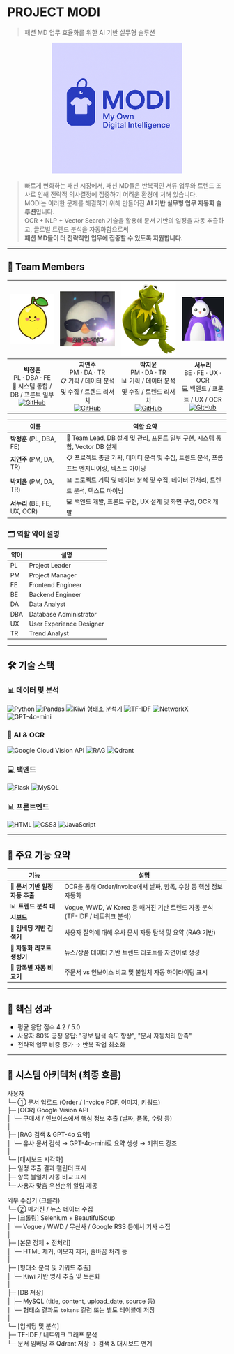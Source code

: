 # PROJECT MODI
> 패션 MD 업무 효율화를 위한 AI 기반 실무형 솔루션

<p align="center">
  <img src="https://github.com/KpmgFuture-Academy/fa02_fin_MODI/blob/main/img/modi_logo.png" width="300"/>
</p>

> 빠르게 변화하는 패션 시장에서, 패션 MD들은 반복적인 서류 업무와 트렌드 조사로 인해 전략적 의사결정에 집중하기 어려운 환경에 처해 있습니다.  
> MODI는 이러한 문제를 해결하기 위해 만들어진 **AI 기반 실무형 업무 자동화 솔루션**입니다.  
> OCR + NLP + Vector Search 기술을 활용해 문서 기반의 일정을 자동 추출하고, 글로벌 트렌드 분석을 자동화함으로써  
> **패션 MD들이 더 전략적인 업무에 집중할 수 있도록 지원합니다.**

---

## 👥 Team Members

| <img src="https://github.com/KpmgFuture-Academy/fa02_fin_MODI/blob/main/img/jh.png" width="130"/> | <img src="https://github.com/KpmgFuture-Academy/fa02_fin_MODI/blob/main/img/yj.png" width="130"/> | <img src="https://github.com/KpmgFuture-Academy/fa02_fin_MODI/blob/main/img/jy.png" width="130"/> | <img src="https://github.com/KpmgFuture-Academy/fa02_fin_MODI/blob/main/img/nr.png" width="130"/> |
|:--:|:--:|:--:|:--:|
| **박정훈**<br>PL · DBA · FE<br>🧠 시스템 통합 / DB / 프론트 일부<br>[![GitHub](https://img.shields.io/badge/GitHub-junghoon-181717?logo=github)](https://github.com/ezypzylemon) | **지연주**<br>PM · DA · TR<br>📋 기획 / 데이터 분석 및 수집 / 트렌드 리서치<br>[![GitHub](https://img.shields.io/badge/GitHub-yeonju-181717?logo=github)](https://github.com/y47love) | **박지윤**<br>PM · DA · TR<br>📊 기획 / 데이터 분석 및 수집 / 트렌드 리서치<br>[![GitHub](https://img.shields.io/badge/GitHub-jiyoon-181717?logo=github)](https://github.com/Yuni-JiyoonPark) | **서누리**<br>BE · FE · UX · OCR<br>💻 백엔드 / 프론트 / UX / OCR<br>[![GitHub](https://img.shields.io/badge/GitHub-nuri-181717?logo=github)](https://github.com/NURI-S0320) |

| 이름            | 역할 요약 |
|-----------------|--------------------------------------------------------|
| **박정훈** (PL, DBA, FE)       | 🧠 Team Lead, DB 설계 및 관리, 프론트 일부 구현, 시스템 통합, Vector DB 설계 |
| **지연주** (PM, DA, TR)        | 📋 프로젝트 총괄 기획, 데이터 분석 및 수집, 트렌드 분석, 프롬프트 엔지니어링, 텍스트 마이닝 |
| **박지윤** (PM, DA, TR)        | 📊 프로젝트 기획 및 데이터 분석 및 수집, 데이터 전처리, 트렌드 분석, 텍스트 마이닝 |
| **서누리** (BE, FE, UX, OCR)  | 💻 백엔드 개발, 프론트 구현, UX 설계 및 화면 구성, OCR 개발 |

### 🗂 역할 약어 설명

| 약어 | 설명                       |
|------|----------------------------|
| PL   | Project Leader             |
| PM   | Project Manager            |
| FE   | Frontend Engineer          |
| BE   | Backend Engineer           |
| DA   | Data Analyst               |
| DBA  | Database Administrator     |
| UX   | User Experience Designer   |
| TR   | Trend Analyst              |

---

## 🛠 기술 스택

### 📊 데이터 및 분석

![Python](https://img.shields.io/badge/Python-3.10-blue?logo=python&logoColor=white)
![Pandas](https://img.shields.io/badge/Pandas-150458?logo=pandas&logoColor=white)
![Kiwi 형태소 분석기](https://img.shields.io/badge/Kiwi-Tokenize-FFB6C1?logoColor=white)
![TF-IDF](https://img.shields.io/badge/TF--IDF-분석-FFD700)
![NetworkX](https://img.shields.io/badge/NetworkX-그래프분석-6495ED)
![GPT-4o-mini](https://img.shields.io/badge/LLM-GPT--4o--mini-blueviolet?logo=openai)

### 🧠 AI & OCR

![Google Cloud Vision API](https://img.shields.io/badge/Google_Vision_OCR-F44336?logo=googlecloud&logoColor=white)
![RAG](https://img.shields.io/badge/RAG-검색_기반_생성-F57C00?logo=openai&logoColor=white)
![Qdrant](https://img.shields.io/badge/Qdrant-벡터DB-008080?logo=qdrant)

### 💻 백엔드

![Flask](https://img.shields.io/badge/Flask-2.2-black?logo=flask&logoColor=white)
![MySQL](https://img.shields.io/badge/MySQL-Relational_DB-4479A1?logo=mysql&logoColor=white)

### 📊 프론트엔드

![HTML](https://img.shields.io/badge/HTML5-E34F26?logo=html5&logoColor=white)
![CSS3](https://img.shields.io/badge/CSS3-1572B6?logo=css3&logoColor=white)
![JavaScript](https://img.shields.io/badge/JavaScript-F7DF1E?logo=javascript&logoColor=black)

---

## 📌 주요 기능 요약

| 기능 | 설명 |
|------|------|
| 🧾 **문서 기반 일정 자동 추출** | OCR을 통해 Order/Invoice에서 날짜, 항목, 수량 등 핵심 정보 자동화 |
| 📊 **트렌드 분석 대시보드** | Vogue, WWD, W Korea 등 매거진 기반 트렌드 자동 분석 (TF-IDF / 네트워크 분석) |
| 🔎 **임베딩 기반 검색기** | 사용자 질의에 대해 유사 문서 자동 탐색 및 요약 (RAG 기반) |
| 🧠 **자동화 리포트 생성기** | 뉴스/상품 데이터 기반 트렌드 리포트를 자연어로 생성 |
| 🧮 **항목별 자동 비교기** | 주문서 vs 인보이스 비교 및 불일치 자동 하이라이팅 표시 |

---

## 🎯 핵심 성과

- 평균 응답 점수 4.2 / 5.0  
- 사용자 80% 긍정 응답: "정보 탐색 속도 향상", "문서 자동처리 만족"
- 전략적 업무 비중 증가 → 반복 작업 최소화

---

## 🧭 시스템 아키텍처 (최종 흐름)

사용자  
 └─ ① 문서 업로드 (Order / Invoice PDF, 이미지, 키워드)  
     ├─ [OCR] Google Vision API  
     │     └─ 구매서 / 인보이스에서 핵심 정보 추출 (날짜, 품목, 수량 등)  
     │  
     ├─ [RAG 검색 & GPT-4o 요약]  
     │     └─ 유사 문서 검색 → GPT-4o-mini로 요약 생성 → 키워드 강조  
     │  
     └─ [대시보드 시각화]  
           ├─ 일정 추출 결과 캘린더 표시  
           ├─ 항목 불일치 자동 비교 표시  
           └─ 사용자 맞춤 우선순위 알림 제공  


외부 수집기 (크롤러)  
 └─ ② 매거진 / 뉴스 데이터 수집  
     ├─ [크롤링] Selenium + BeautifulSoup  
     │     └─ Vogue / WWD / 무신사 / Google RSS 등에서 기사 수집  
     │  
     ├─ [본문 정제 + 전처리]  
     │     └─ HTML 제거, 이모지 제거, 줄바꿈 처리 등  
     │  
     ├─ [형태소 분석 및 키워드 추출]  
     │     └─ Kiwi 기반 명사 추출 및 토큰화  
     │  
     ├─ [DB 저장]  
     │     ├─ MySQL (title, content, upload_date, source 등)  
     │     └─ 형태소 결과도 `tokens` 컬럼 또는 별도 테이블에 저장  
     │  
     └─ [임베딩 및 분석]  
           ├─ TF-IDF / 네트워크 그래프 분석  
           └─ 문서 임베딩 후 Qdrant 저장 → 검색 & 대시보드 연계
